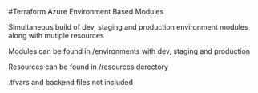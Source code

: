 #Terraform Azure Environment Based Modules

Simultaneous build of dev, staging and production environment modules along with mutiple resources

Modules can be found in /environments with dev, staging and production

Resources can be found in /resources derectory

.tfvars and backend files not included
